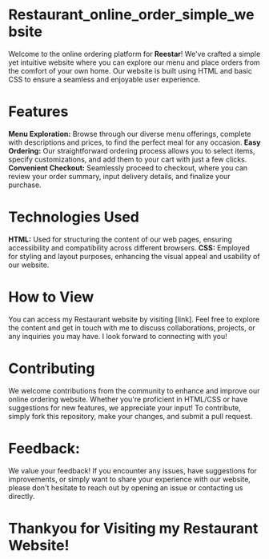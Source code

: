 # Restaurant_online_order_simple_website
Welcome to the online ordering platform for **Reestar**! We've crafted a simple yet intuitive website where you can explore our menu and place orders from the comfort of your own home. Our website is built using HTML and basic CSS to ensure a seamless and enjoyable user experience.

# Features
**Menu Exploration:** Browse through our diverse menu offerings, complete with descriptions and prices, to find the perfect meal for any occasion.
**Easy Ordering:** Our straightforward ordering process allows you to select items, specify customizations, and add them to your cart with just a few clicks.
**Convenient Checkout:** Seamlessly proceed to checkout, where you can review your order summary, input delivery details, and finalize your purchase.

# Technologies Used
**HTML:** Used for structuring the content of our web pages, ensuring accessibility and compatibility across different browsers.
**CSS:** Employed for styling and layout purposes, enhancing the visual appeal and usability of our website.

# How to View
You can access my Restaurant website by visiting [link]. Feel free to explore the content and get in touch with me to discuss collaborations, projects, or any inquiries you may have. I look forward to connecting with you!

# Contributing
We welcome contributions from the community to enhance and improve our online ordering website. Whether you're proficient in HTML/CSS or have suggestions for new features, we appreciate your input! To contribute, simply fork this repository, make your changes, and submit a pull request.

# Feedback:
We value your feedback! If you encounter any issues, have suggestions for improvements, or simply want to share your experience with our website, please don't hesitate to reach out by opening an issue or contacting us directly.

# Thankyou for Visiting my Restaurant Website!

